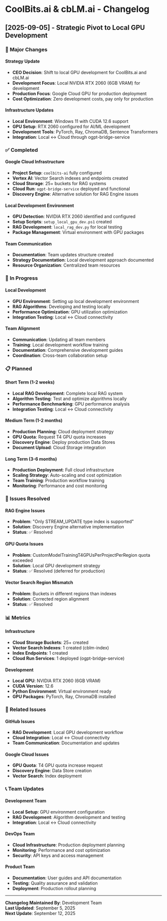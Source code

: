 # CoolBits.ai & cbLM.ai - Changelog

## [2025-09-05] - Strategic Pivot to Local GPU Development

### 🎯 **Major Changes**

#### **Strategy Update**
- **CEO Decision**: Shift to local GPU development for CoolBits.ai and cbLM.ai
- **Development Focus**: Local NVIDIA RTX 2060 (6GB VRAM) for development
- **Production Focus**: Google Cloud GPU for production deployment
- **Cost Optimization**: Zero development costs, pay only for production

#### **Infrastructure Updates**
- **Local Environment**: Windows 11 with CUDA 12.6 support
- **GPU Setup**: RTX 2060 configured for AI/ML development
- **Development Tools**: PyTorch, Ray, ChromaDB, Sentence Transformers
- **Integration**: Local ↔ Cloud through ogpt-bridge-service

### ✅ **Completed**

#### **Google Cloud Infrastructure**
- **Project Setup**: `coolbits-ai` fully configured
- **Vertex AI**: Vector Search indexes and endpoints created
- **Cloud Storage**: 25+ buckets for RAG systems
- **Cloud Run**: `ogpt-bridge-service` deployed and functional
- **Discovery Engine**: Alternative solution for RAG Engine issues

#### **Local Development Environment**
- **GPU Detection**: NVIDIA RTX 2060 identified and configured
- **Setup Scripts**: `setup_local_gpu_dev.ps1` created
- **RAG Development**: `local_rag_dev.py` for local testing
- **Package Management**: Virtual environment with GPU packages

#### **Team Communication**
- **Documentation**: Team updates structure created
- **Strategy Documentation**: Local development approach documented
- **Resource Organization**: Centralized team resources

### 🔄 **In Progress**

#### **Local Development**
- **GPU Environment**: Setting up local development environment
- **RAG Algorithms**: Developing and testing locally
- **Performance Optimization**: GPU utilization optimization
- **Integration Testing**: Local ↔ Cloud connectivity

#### **Team Alignment**
- **Communication**: Updating all team members
- **Training**: Local development workflow training
- **Documentation**: Comprehensive development guides
- **Coordination**: Cross-team collaboration setup

### 📋 **Planned**

#### **Short Term (1-2 weeks)**
- **Local RAG Development**: Complete local RAG system
- **Algorithm Testing**: Test and optimize algorithms locally
- **Performance Benchmarking**: GPU performance analysis
- **Integration Testing**: Local ↔ Cloud connectivity

#### **Medium Term (1-2 months)**
- **Production Planning**: Cloud deployment strategy
- **GPU Quota**: Request T4 GPU quota increases
- **Discovery Engine**: Deploy production Data Stores
- **Document Upload**: Cloud Storage integration

#### **Long Term (3-6 months)**
- **Production Deployment**: Full cloud infrastructure
- **Scaling Strategy**: Auto-scaling and cost optimization
- **Team Training**: Production workflow training
- **Monitoring**: Performance and cost monitoring

### 🐛 **Issues Resolved**

#### **RAG Engine Issues**
- **Problem**: "Only STREAM_UPDATE type index is supported"
- **Solution**: Discovery Engine alternative implementation
- **Status**: ✅ Resolved

#### **GPU Quota Issues**
- **Problem**: CustomModelTrainingT4GPUsPerProjectPerRegion quota exceeded
- **Solution**: Local GPU development strategy
- **Status**: ✅ Resolved (deferred for production)

#### **Vector Search Region Mismatch**
- **Problem**: Buckets in different regions than indexes
- **Solution**: Corrected region alignment
- **Status**: ✅ Resolved

### 📊 **Metrics**

#### **Infrastructure**
- **Cloud Storage Buckets**: 25+ created
- **Vector Search Indexes**: 1 created (cblm-index)
- **Index Endpoints**: 1 created
- **Cloud Run Services**: 1 deployed (ogpt-bridge-service)

#### **Development**
- **Local GPU**: NVIDIA RTX 2060 (6GB VRAM)
- **CUDA Version**: 12.6
- **Python Environment**: Virtual environment ready
- **GPU Packages**: PyTorch, Ray, ChromaDB installed

### 🔗 **Related Issues**

#### **GitHub Issues**
- **RAG Development**: Local GPU development workflow
- **Cloud Integration**: Local ↔ Cloud connectivity
- **Team Communication**: Documentation and updates

#### **Google Cloud Issues**
- **GPU Quota**: T4 GPU quota increase request
- **Discovery Engine**: Data Store creation
- **Vector Search**: Index deployment

### 📞 **Team Updates**

#### **Development Team**
- **Local Setup**: GPU environment configuration
- **RAG Development**: Algorithm development and testing
- **Integration**: Local ↔ Cloud connectivity

#### **DevOps Team**
- **Cloud Infrastructure**: Production deployment planning
- **Monitoring**: Performance and cost optimization
- **Security**: API keys and access management

#### **Product Team**
- **Documentation**: User guides and API documentation
- **Testing**: Quality assurance and validation
- **Deployment**: Production rollout planning

---

**Changelog Maintained By**: Development Team  
**Last Updated**: September 5, 2025  
**Next Update**: September 12, 2025
